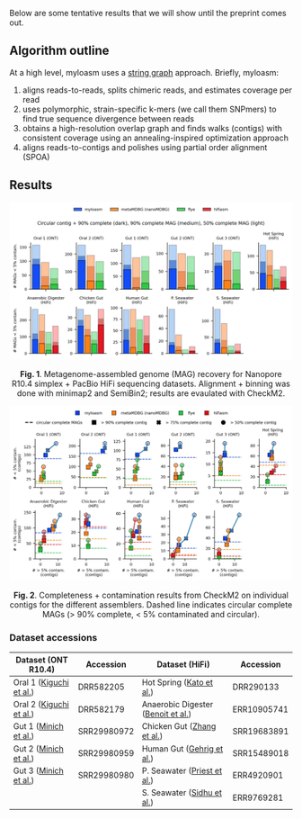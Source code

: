 Below are some tentative results that we will show until the preprint comes out. 

## Algorithm outline

At a high level, myloasm uses a [string graph](https://academic.oup.com/bioinformatics/article/21/suppl_2/ii79/227189) approach. Briefly, myloasm:

1. aligns reads-to-reads, splits chimeric reads, and estimates coverage per read
2. uses polymorphic, strain-specific k-mers (we call them SNPmers) to find true sequence divergence between reads 
3. obtains a high-resolution overlap graph and finds walks (contigs) with consistent coverage using an annealing-inspired optimization approach
4. aligns reads-to-contigs and polishes using partial order alignment (SPOA)

## Results 

![alt](assets/real_data_mags.jpg)

<div align="center">
<b>Fig. 1</b>. Metagenome-assembled genome (MAG) recovery for Nanopore R10.4 simplex + PacBio HiFi sequencing datasets. Alignment + binning was done with minimap2 and SemiBin2; results are evaulated with CheckM2. 
</div>

![alt](assets/real_data_contigs_scatter.jpg)

<div align="center">
<b>Fig. 2</b>. Completeness + contamination results from CheckM2 on individual contigs for the different assemblers. Dashed line indicates circular complete MAGs (> 90% complete, < 5% contaminated and circular). 
</div>

### Dataset accessions

| Dataset (ONT R10.4)      | Accession   | Dataset (HiFi) | Accession|
|--------------------|-----------|----------------|----------|
| Oral 1  ([Kiguchi et al.](https://www.biorxiv.org/content/10.1101/2024.09.30.615745v1))     | DRR582205 | Hot Spring  ([Kato et al.](https://www.frontiersin.org/journals/microbiology/articles/10.3389/fmicb.2022.1045931/full))    | DRR290133  |
| Oral 2    ([Kiguchi et al.](https://www.biorxiv.org/content/10.1101/2024.09.30.615745v1))           | DRR582179   |Anaerobic Digester ([Benoit et al.](https://www.nature.com/articles/s41587-023-01983-6)) | ERR10905741 |
| Gut 1   ([Minich et al.](http://dx.doi.org/10.2139/ssrn.4960739))          | SRR29980972 |Chicken Gut    ([Zhang et al.](https://academic.oup.com/gigascience/article/doi/10.1093/gigascience/giac116/6833030))    | SRR19683891 |
| Gut 2 ([Minich et al.](http://dx.doi.org/10.2139/ssrn.4960739))            | SRR29980959 |Human Gut ([Gehrig et al.](https://www.microbiologyresearch.org/content/journal/mgen/10.1099/mgen.0.000794))          | SRR15489018 |
| Gut 3    ([Minich et al.](http://dx.doi.org/10.2139/ssrn.4960739))          | SRR29980980 |P. Seawater  ([Priest et al.](https://peerj.com/articles/11721/))      | ERR4920901  |
| | | S. Seawater ([Sidhu et al.](https://microbiomejournal.biomedcentral.com/articles/10.1186/s40168-023-01517-x))       | ERR9769281   |

